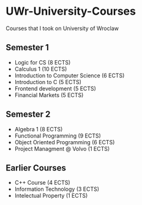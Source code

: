 # UWr-University-Courses

Courses that I took on University of Wroclaw


## Semester 1
- Logic for CS (8 ECTS)
- Calculus 1 (10 ECTS)
- Introduction to Computer Science (6 ECTS)
- Introduction to C (5 ECTS)
- Frontend development (5 ECTS)
- Financial Markets (5 ECTS)


## Semester 2
- Algebra 1 (8 ECTS)
- Functional Programming (9 ECTS)
- Object Oriented Programming (6 ECTS)
- Project Managment @ Volvo (1 ECTS)



## Earlier Courses
- C++ Course (4 ECTS)
- Information Technology (3 ECTS)
- Intelectual Property (1 ECTS)
